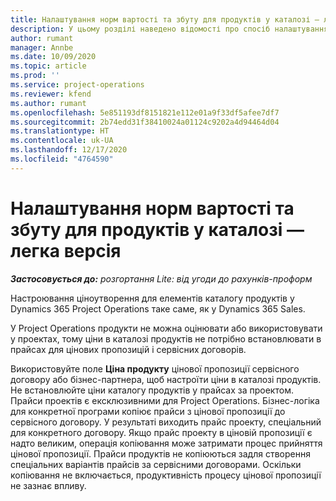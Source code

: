 ```yaml
---
title: Налаштування норм вартості та збуту для продуктів у каталозі — легка версія
description: У цьому розділі наведено відомості про спосіб налаштування норм витрат і збуту для позицій у каталозі продуктів.
author: rumant
manager: Annbe
ms.date: 10/09/2020
ms.topic: article
ms.prod: ''
ms.service: project-operations
ms.reviewer: kfend
ms.author: rumant
ms.openlocfilehash: 5e851193df8151821e112e01a9f33df5afee7df7
ms.sourcegitcommit: 2b74edd31f38410024a01124c9202a4d94464d04
ms.translationtype: HT
ms.contentlocale: uk-UA
ms.lasthandoff: 12/17/2020
ms.locfileid: "4764590"
---
```

# <a name="set-up-cost-and-sales-rates-for-catalog-products---lite"></a>Налаштування норм вартості та збуту для продуктів у каталозі — легка версія

_**Застосовується до:** розгортання Lite: від угоди до рахунків-проформ_


Настроювання ціноутворення для елементів каталогу продуктів у Dynamics 365 Project Operations таке саме, як у Dynamics 365 Sales.

У Project Operations продукти не можна оцінювати або використовувати у проектах, тому ціни в каталозі продуктів не потрібно встановлювати в прайсах для цінових пропозицій і сервісних договорів.

Використовуйте поле **Ціна продукту** цінової пропозиції сервісного договору або бізнес-партнера, щоб настроїти ціни в каталозі продуктів. Не встановлюйте ціни каталогу продуктів у прайсах за проектом. Прайси проектів є ексклюзивними для Project Operations. Бізнес-логіка для конкретної програми копіює прайси з цінової пропозиції до сервісного договору. У результаті виходить прайс проекту, спеціальний для конкретного договору. Якщо прайс проекту в ціновій пропозиції є надто великим, операція копіювання може затримати процес прийняття цінової пропозиції. Прайси продуктів не копіюються задля створення спеціальних варіантів прайсів за сервісними договорами. Оскільки копіювання не включається, продуктивність процесу цінової пропозиції не зазнає впливу.
